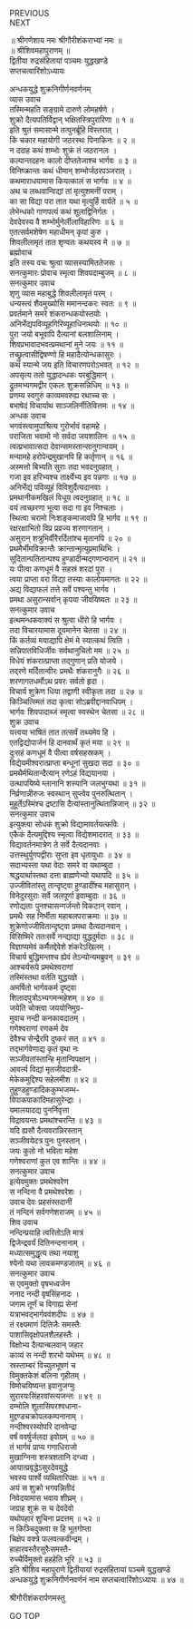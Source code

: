 PREVIOUS  
NEXT  
  
॥ श्रीगणेशाय नमः श्रीगौरीशंकराभ्यां नमः ॥  
॥ श्रीशिवमहापुराणम् ॥  
द्वितीया रुद्रसंहितायां पञ्चमः युद्धखण्डे  
सप्तचत्वारिंशोऽध्यायः  
  
  
अन्धकयुद्धे शुक्रनिगीर्णनवर्णनम्  
व्यास उवाच  
तस्मिन्महति सङ्‌ग्रामे दारुणे लोमहर्षणे ।  
शुक्रो दैत्यपतिर्विद्वान् भक्षितस्त्रिपुरारिणा ॥ १ ॥  
इति श्रुतं समासान्मे तत्पुनर्ब्रूहि विस्तरात् ।  
किं चकार महायोगी जठरस्थः पिनाकिनः ॥ २ ॥  
न ददाह कथं शम्भोः शुक्रं तं जठरानलः ।  
कल्पान्तदहनः कालो दीप्ततेजाश्च भार्गवः ॥ ३ ॥  
विनिष्क्रान्तः कथं धीमान् शम्भोर्जठरपञ्जरात् ।  
कथमाराधयामास कियत्कालं स भार्गवः ॥ ४ ॥  
अथ च लब्धवान्विद्यां तां मृत्युशमनीं पराम् ।  
का सा विद्या परा तात यथा मृत्युर्हि वार्यते ॥ ५ ॥  
लेभेन्धको गाणपत्यं कथं शूलाद्विनिर्गतः ।  
देवदेवस्य वै शम्भोर्मुनेर्लीलाविहारिणः ॥ ६ ॥  
एतत्सर्वमशेषेण महाधीमन् कृपां कुरु ।  
शिवलीलामृतं तात शृण्वतः कथयस्व मे ॥ ७ ॥  
ब्रह्मोवाच  
इति तस्य वचः श्रुत्वा व्यासस्यामिततेजसः ।  
सनत्कुमारः प्रोवाच स्मृत्वा शिवपदाम्बुजम् ॥ ८ ॥  
सनत्कुमार उवाच  
शृणु व्यास महाबुद्धे शिवलीलामृतं परम् ।  
धन्यस्त्वं शैवमुख्योसि ममानन्दकरः स्वतः ॥ ९ ॥  
प्रवर्तमाने समरे शंकरान्धकयोस्तयोः ।  
अनिर्भेद्यपविव्यूहगिरिव्यूहाधिनाथयोः ॥ १० ॥  
पुरा जयो बभूवापि दैत्यानां बलशालिनाम् ।  
शिवप्रभावादभवत्प्रमथानां मुने जयः ॥ ११ ॥  
तच्छ्रुत्वासीद्विषण्णो हि महादैत्योन्धकासुरः ।  
कथं स्यान्मे जय इति विचारणपरोऽभवत् ॥ १२ ॥  
अपसृत्य ततो युद्धादन्धकः परबुद्धिमान् ।  
द्रुतमभ्यगमद्वीर एकलः शुक्रसन्निधिम् ॥ १३ ॥  
प्रणम्य स्वगुरुं काव्यमवरुह्य रथाच्च सः ।  
बभाषेदं विचार्याथ साञ्जलिर्नीतिवित्तमः ॥ १४ ॥  
अन्धक उवाच  
भगवंस्त्वामुपाश्रित्य गुरोर्भावं वहामहे ।  
पराजिता भवामो नो सर्वदा जयशालिनः ॥ १५ ॥  
त्वत्प्रभावात्सदा देवान्समस्तान्सानुगान्वयम् ।  
मन्यामहे हरोपेन्द्रमुखानपि हि कर्तृणान् ॥ १६ ॥  
अस्मत्तो बिभ्यति सुराः तदा भवदनुग्रहात् ।  
गजा इव हरिभ्यश्च तार्क्ष्येभ्य इव पन्नगाः ॥ १७ ॥  
अनिर्भेद्यं पविव्यूहं विविशुर्दैत्यदानवाः ।  
प्रमथानीकमखिलं विधूय त्वदनुग्रहात् ॥ १८ ॥  
वयं त्वच्छरणा भूत्वा सदा गा इव निश्चलाः ।  
स्थित्वा चरामो निःशङ्‌कमाजावपि हि भार्गव ॥ १९ ॥  
रक्षरक्षाभितो विप्र प्रव्रज्य शरणागतान् ।  
असुरान् शत्रुभिर्वीरैरर्दितांश्च मृतानपि ॥ २० ॥  
प्रथमैर्भीमविक्रान्तैः क्रान्तान्मृत्युप्रमाथिभिः ।  
सूदितान्पतितान्पश्य हुण्डादीन्मद्‌गणान्वरान् ॥ २१ ॥  
यः पीत्वा कणधूमं वै सहस्रं शरदां पुरा ।  
त्वया प्राप्ता वरा विद्या तस्याः कालोयमागतः ॥ २२ ॥  
अद्य विद्याफलं तत्ते सर्वे पश्यन्तु भार्गव ।  
प्रमथा असुरान्सर्वान् कृपया जीवयिष्यतः ॥ २३ ॥  
सनत्कुमार उवाच  
इत्थमन्धकवाक्यं स श्रुत्वा धीरो हि भार्गवः ।  
तदा विचारयामास दूयमानेन चेतसा ॥ २४ ॥  
किं कर्तव्यं मयाद्यापि क्षेमं मे स्यात्कथं त्विति ।  
सन्निपातविधिर्जीवः सर्वथानुचितो मम ॥ २५ ॥  
विधेयं शंकरात्प्राप्ता तद्‌गुणान् प्रति योजये ।  
तद्‌रणे मर्दितान्वीरः प्रमथैः शंकरानुगैः ॥ २६ ॥  
शरणागतधर्मोऽथ प्रवरः सर्वतो हृदा ।  
विचार्य शुक्रेण धिया तद्वाणी स्वीकृता तदा ॥ २७ ॥  
किञ्चित्स्मितं तदा कृत्वा सोऽब्रवीद्दानवाधिपम् ।  
भार्गवः शिवपादाब्जं स्मृत्वा स्वस्थेन चेतसा ॥ २८ ॥  
शुक्र उवाच  
यत्त्वया भाषितं तात तत्सर्वं तथ्यमेव हि ।  
एतद्विद्योपार्जनं हि दानवार्थं कृतं मया ॥ २९ ॥  
दुःसहं कणधूमं वै पीत्वा वर्षसहस्रकम् ।  
विद्येयमीश्वरात्प्राप्ता बन्धूनां सुखदा सदा ॥ ३० ॥  
प्रमथैर्मथितान्दैत्यान् रणेऽहं विद्ययानया ।  
उत्थापयिष्ये म्लानानि शस्यानि जलभुग्यथा ॥ ३१ ॥  
निर्व्रणान्नीरुजः स्वस्थान् सुप्त्वेव पुनरुत्थितान् ।  
मुहूर्तेऽस्मिंश्च द्रष्टासि दैत्यांस्तानुत्थितान्निजान् ॥ ३२ ॥  
सनत्कुमार उवाच  
इत्युक्त्वा सोधकं शुक्रो विद्यामावर्तयत्कविः ।  
एकैकं दैत्यमुद्दिश्य स्मृत्वा विद्येशमादरात् ॥ ३३ ॥  
विद्यावर्तनमात्रेण ते सर्वे दैत्यदानवाः ।  
उत्तस्थुर्युगपद्वीराः सुप्ता इव धृतायुधाः ॥ ३४ ॥  
सदाभ्यस्ता यथा वेदाः समरे वा यथाम्बुदा ।  
श्रद्धयार्थास्तथा दत्ता ब्राह्मणेभ्यो यथापदि ॥ ३५ ॥  
उज्जीवितांस्तु तान्दृष्ट्वा हुण्डादींश्च महासुरान् ।  
विनेदुरसुराः सर्वे जलपूर्णा इवाम्बुदाः ॥ ३६ ॥  
रणोद्यताः पुनश्चासन्गर्जन्तो विकटान्‌ रवान् ।  
प्रमथैः सह निर्भीता महाबलपराक्रमाः ॥ ३७ ॥  
शुक्रेणोज्जीवितान्दृष्ट्वा प्रमथा दैत्यदानवान् ।  
विसिष्मिरे ततःसर्वे नन्द्याद्या युद्धदुर्मदाः ॥ ३८ ॥  
विज्ञाप्यमेवं कर्मैतद्देवेशे शंकरेऽखिलम् ।  
विचार्य बुद्धिमन्तश्च ह्येवं तेऽन्योन्यमब्रुवन् ॥ ३९ ॥  
आश्चर्यरूपे प्रमथेश्वराणां  
    तस्मिंस्तथा वर्तति युद्धयज्ञे ।  
अमर्षितो भार्गवकर्म दृष्ट्वा  
    शिलादपुत्रोऽभ्यगमन्महेशम् ॥ ४० ॥  
जयेति चोक्त्वा जययोनिमुग्र-  
    मुवाच नन्दी कनकावदातम् ।  
गणेश्वराणां रणकर्म देव  
    देवैश्च सेन्द्रैरपि दुष्करं सत् ॥ ४१ ॥  
तद्‌भार्गवेणाद्य कृतं वृथा नः  
    सञ्जीवतांस्तान्हि मृतान्विपक्षान् ।  
आवर्त्य विद्यां मृतजीवदात्री-  
    मेकेकमुद्दिश्य सहेलमीश ॥ ४२ ॥  
तुहुण्डहुण्डादिककुम्भजम्भ-  
    विपाकपाकादिमहासुरेन्द्राः ।  
यमालयादद्य पुनर्निवृत्ता  
    विद्रावयन्तः प्रमथांश्चरन्ति ॥ ४३ ॥  
यदि ह्यसौ दैत्यवरान्निरस्तान्  
    सञ्जीवयेदत्र पुनः पुनस्तान् ।  
जयः कुतो नो भविता महेश  
    गणेश्वराणां कुत एव शान्तिः ॥ ४४ ॥  
सनत्कुमार उवाच  
इत्येवमुक्तः प्रमथेश्वरेण  
    स नन्दिना वै प्रमथेश्वरेशः ।  
उवाच देवः प्रहसंस्तदानीं  
    तं नन्दिनं सर्वगणेशराजम् ॥ ४५ ॥  
शिव उवाच  
    नन्दिन्प्रयाहि त्वरितोऽति मात्रं  
द्विजेन्द्रवर्यं दितिनन्दनानाम् ।  
    मध्यात्समुद्धृत्य तथा नयाशु  
श्येनो यथा लावकमण्डजातम् ॥ ४६ ॥  
सनत्कुमार उवाच  
स एवमुक्तो वृषभध्वजेन  
    ननाद नन्दी वृषसिंहनादः ।  
जगाम तूर्णं च विगाह्य सेनां  
    यत्राभवद्‌भार्गववंशदीपः ॥ ४७ ॥  
तं रक्ष्यमाणं दितिजैः समस्तैः  
    पाशासिवृक्षोपलशैलहस्तैः ।  
विक्षोभ्य दैत्यान्बलवान् जहार  
    काव्यं स नन्दी शरभो यथेभम् ॥ ४८ ॥  
स्रस्ताम्बरं विच्युतभूषणं च  
    विमुक्तकेशं बलिना गृहीतम् ।  
विमोचयिष्यन्त इवानुजग्मुः  
    सुरारयःसिंहरवांस्त्यजन्तः ॥ ४९ ॥  
दम्भोलि शूलासिपरश्वधाना-  
    मुद्दण्डचक्रोपलकम्पनानाम् ।  
नन्दीश्वरस्योपरि दानवेन्द्रा  
    वर्षं ववर्षुर्जलदा इवोग्रम् ॥ ५० ॥  
तं भार्गवं प्राप्य गणाधिराजो  
    मुखाग्निना शस्त्रशतानि दग्ध्वा ।  
आयात्प्रवृद्धेऽसुरदेवयुद्धे  
    भवस्य पार्श्वे व्यथितारिपक्षः ॥ ५१ ॥  
अयं स शुक्रो भगवन्नितीदं  
    निवेदयामास भवाय शीघ्रम् ।  
जग्राह शुक्रं स च देवदेवो  
    यथोपहारं शुचिना प्रदत्तम् ॥ ५२ ॥  
न किञ्चिदुक्त्वा स हि भूतगोप्ता  
    चिक्षेप वक्त्रे फलवत्कवीन्द्रम् ।  
हाहारवस्तैरसुरैःसमस्तै-  
    रुच्चैर्विमुक्तो हहहेति भूरि ॥ ५३ ॥  
इति श्रीशिव महापुराणे द्वितीयायां रुद्रसंहितायां पञ्चमे युद्धखण्डे  
अन्धकयुद्धे शुक्रनिगीर्णनवर्णनं नाम सप्तचत्वारिंशोऽध्यायः ॥ ४७ ॥  
  
  
श्रीगौरीशंकरार्पणमस्तु  
  
GO TOP
